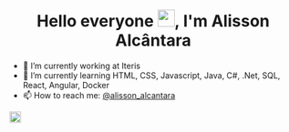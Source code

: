 <h1 align="center">Hello everyone <img src="https://raw.githubusercontent.com/kaueMarques/kaueMarques/master/hi.gif" width="30px">, I'm Alisson Alcântara</h1>

- 🔭 I’m currently working at Iteris
- 🌱 I’m currently learning HTML, CSS, Javascript, Java, C#, .Net, SQL, React, Angular, Docker
- 📫 How to reach me: [@alisson_alcantara](https://www.instagram.com/alisson_alcantara/)


<a href="https://www.linkedin.com/in/alisson-amaral/" target="blank"><img align="center" src="https://cdn.jsdelivr.net/npm/simple-icons@3.0.1/icons/linkedin.svg" alt="alisson-amaral-silva" height="20" width="20" /></a>

